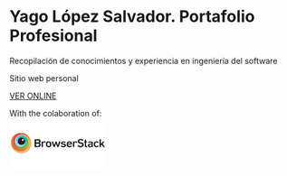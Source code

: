 # Yago López Salvador. Portafolio Profesional

Recopilación de conocimientos y experiencia en ingeniería del software

Sitio web personal

<a href="https://yagolopez.github.io" target="_blank">VER ONLINE</a>

<div>With the colaboration of:</div>
<a href="https://www.browserstack.com/" target="_blank"><img src="browserstack-logo.png" height="90px"></a>
